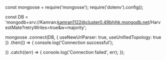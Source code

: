 const mongoose = require('mongoose');
require('dotenv').config();

const DB =
'mongodb+srv://Kamran:kamran1122@cluster0.49bhjhk.mongodb.net/HarvestMate?retryWrites=true&w=majority';

mongoose
.connect(DB, {
  useNewUrlParser: true,
  useUnifiedTopology: true
})
  .then(() => {
    console.log('Connection successful');
   
  })
  .catch((err) => {
    console.log('Connection failed', err);
  });

